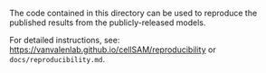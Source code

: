 The code contained in this directory can be used to reproduce the
published results from the publicly-released models.

For detailed instructions, see: <https://vanvalenlab.github.io/cellSAM/reproducibility>
or `docs/reproducibility.md`.
